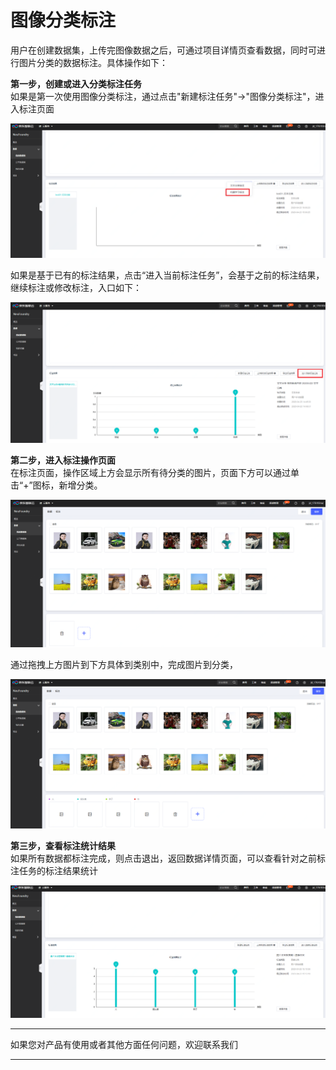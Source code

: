# 图像分类标注

用户在创建数据集，上传完图像数据之后，可通过项目详情页查看数据，同时可进行图片分类的数据标注。具体操作如下：  

**第一步，创建或进入分类标注任务**  
如果是第一次使用图像分类标注，通过点击"新建标注任务"->"图像分类标注"，进入标注页面

![创建或进入分类标注任务](../../../../../image/AI-and-Machine-Learning/NeuFoundry/8.1.4/8.1.4.2/8.1.4.2.2/8.1.4.2.2.2/1.png)

如果是基于已有的标注结果，点击“进入当前标注任务”，会基于之前的标注结果，继续标注或修改标注，入口如下：

![进入当前标注任务](../../../../../image/AI-and-Machine-Learning/NeuFoundry/8.1.4/8.1.4.2/8.1.4.2.2/8.1.4.2.2.2/2.png)

**第二步，进入标注操作页面**  
在标注页面，操作区域上方会显示所有待分类的图片，页面下方可以通过单击“+”图标，新增分类。

![进入标注操作页面](../../../../../image/AI-and-Machine-Learning/NeuFoundry/8.1.4/8.1.4.2/8.1.4.2.2/8.1.4.2.2.2/3.png)

通过拖拽上方图片到下方具体到类别中，完成图片到分类，

![完成图片到分类](../../../../../image/AI-and-Machine-Learning/NeuFoundry/8.1.4/8.1.4.2/8.1.4.2.2/8.1.4.2.2.2/4.png)

**第三步，查看标注统计结果**  
如果所有数据都标注完成，则点击退出，返回数据详情页面，可以查看针对之前标注任务的标注结果统计

![查看标注统计结果](../../../../../image/AI-and-Machine-Learning/NeuFoundry/8.1.4/8.1.4.2/8.1.4.2.2/8.1.4.2.2.2/5.png)



---

如果您对产品有使用或者其他方面任何问题，欢迎联系我们

---